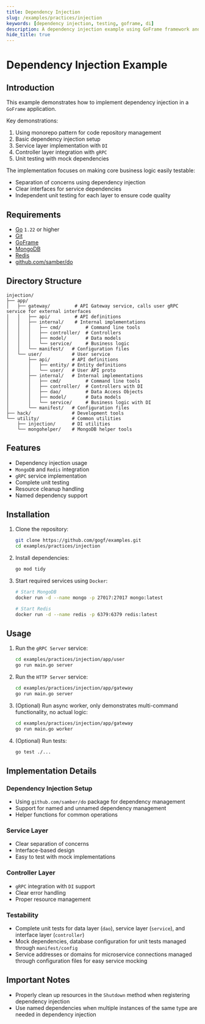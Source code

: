 ```yaml
---
title: Dependency Injection
slug: /examples/practices/injection
keywords: [dependency injection, testing, goframe, di]
description: A dependency injection example using GoFrame framework and do package
hide_title: true
---
```


# Dependency Injection Example

## Introduction

This example demonstrates how to implement dependency injection in a `GoFrame` application.

Key demonstrations:
1. Using monorepo pattern for code repository management
2. Basic dependency injection setup
3. Service layer implementation with `DI`
4. Controller layer integration with `gRPC`
5. Unit testing with mock dependencies

The implementation focuses on making core business logic easily testable:
- Separation of concerns using dependency injection
- Clear interfaces for service dependencies
- Independent unit testing for each layer to ensure code quality

## Requirements

- [Go](https://golang.org/dl/) `1.22` or higher
- [Git](https://git-scm.com/downloads)
- [GoFrame](https://goframe.org)
- [MongoDB](https://www.mongodb.com)
- [Redis](https://redis.io)
- [github.com/samber/do](https://github.com/samber/do)

## Directory Structure

```text
injection/
├── app/
│   ├── gateway/         # API Gateway service, calls user gRPC service for external interfaces
│   │   ├── api/         # API definitions
│   │   ├── internal/    # Internal implementations
│   │   │   ├── cmd/         # Command line tools
│   │   │   ├── controller/  # Controllers
│   │   │   ├── model/       # Data models
│   │   │   └── service/     # Business logic
│   │   └── manifest/   # Configuration files
│   └── user/           # User service
│       ├── api/        # API definitions
│       │   ├── entity/ # Entity definitions
│       │   └── user/   # User API proto
│       ├── internal/   # Internal implementations
│       │   ├── cmd/         # Command line tools
│       │   ├── controller/  # Controllers with DI
│       │   ├── dao/         # Data Access Objects
│       │   ├── model/       # Data models
│       │   └── service/     # Business logic with DI
│       └── manifest/   # Configuration files
├── hack/               # Development tools
└── utility/            # Common utilities
    ├── injection/      # DI utilities
    └── mongohelper/    # MongoDB helper tools
```

## Features

- Dependency injection usage
- `MongoDB` and `Redis` integration
- `gRPC` service implementation
- Complete unit testing
- Resource cleanup handling
- Named dependency support

## Installation

1. Clone the repository:
    ```bash
    git clone https://github.com/gogf/examples.git
    cd examples/practices/injection
    ```

2. Install dependencies:
    ```bash
    go mod tidy
    ```

3. Start required services using `Docker`:
    ```bash
    # Start MongoDB
    docker run -d --name mongo -p 27017:27017 mongo:latest

    # Start Redis
    docker run -d --name redis -p 6379:6379 redis:latest
    ```

## Usage

1. Run the `gRPC Server` service:
   ```bash
   cd examples/practices/injection/app/user
   go run main.go server
   ```

2. Run the `HTTP Server` service:
   ```bash
   cd examples/practices/injection/app/gateway
   go run main.go server
   ```

3. (Optional) Run async worker, only demonstrates multi-command functionality, no actual logic:
   ```bash
   cd examples/practices/injection/app/gateway
   go run main.go worker
   ```
   
4. (Optional) Run tests:
   ```bash
   go test ./...
   ```

## Implementation Details

### Dependency Injection Setup
- Using `github.com/samber/do` package for dependency management
- Support for named and unnamed dependency management
- Helper functions for common operations

### Service Layer
- Clear separation of concerns
- Interface-based design
- Easy to test with mock implementations

### Controller Layer
- `gRPC` integration with `DI` support
- Clear error handling
- Proper resource management

### Testability
- Complete unit tests for data layer (`dao`), service layer (`service`), and interface layer (`controller`)
- Mock dependencies, database configuration for unit tests managed through `manifest/config`
- Service addresses or domains for microservice connections managed through configuration files for easy service mocking

## Important Notes

- Properly clean up resources in the `Shutdown` method when registering dependency injection
- Use named dependencies when multiple instances of the same type are needed in dependency injection

